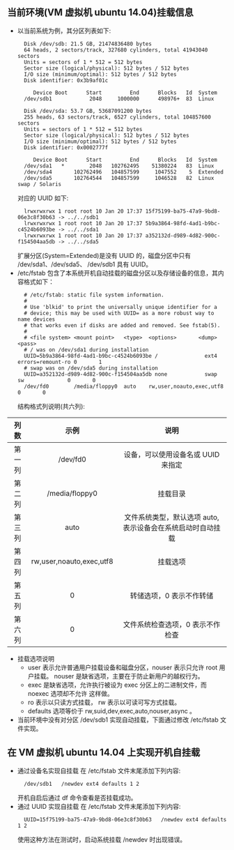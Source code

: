 
## 当前环境(VM 虚拟机 ubuntu 14.04)挂载信息
- 以当前系统为例，其分区列表如下:
  ```shell
    Disk /dev/sdb: 21.5 GB, 21474836480 bytes
    64 heads, 2 sectors/track, 327680 cylinders, total 41943040 sectors
    Units = sectors of 1 * 512 = 512 bytes
    Sector size (logical/physical): 512 bytes / 512 bytes
    I/O size (minimum/optimal): 512 bytes / 512 bytes
    Disk identifier: 0x3b9af01c

       Device Boot      Start         End      Blocks   Id  System
    /dev/sdb1            2048     1000000      498976+  83  Linux

    Disk /dev/sda: 53.7 GB, 53687091200 bytes
    255 heads, 63 sectors/track, 6527 cylinders, total 104857600 sectors
    Units = sectors of 1 * 512 = 512 bytes
    Sector size (logical/physical): 512 bytes / 512 bytes
    I/O size (minimum/optimal): 512 bytes / 512 bytes
    Disk identifier: 0x0002777f

       Device Boot      Start         End      Blocks   Id  System
    /dev/sda1   *        2048   102762495    51380224   83  Linux
    /dev/sda4       102762496   104857599     1047552    5  Extended
    /dev/sda5       102764544   104857599     1046528   82  Linux swap / Solaris
  ```
  对应的 UUID 如下:
  ```shell
    lrwxrwxrwx 1 root root 10 Jan 20 17:37 15f75199-ba75-47a9-9bd8-06e3c8f30b63 -> ../../sdb1
    lrwxrwxrwx 1 root root 10 Jan 20 17:37 5b9a3864-98fd-4ad1-b9bc-c4524b6093be -> ../../sda1
    lrwxrwxrwx 1 root root 10 Jan 20 17:37 a352132d-d989-4d82-900c-f154504aa5db -> ../../sda5
  ```
  扩展分区(System=Extended)是没有 UUID 的，磁盘分区中只有 /dev/sda1、/dev/sda5、
  /dev/sdb1 具有 UUID。
- /etc/fstab 包含了本系统开机自动挂载的磁盘分区以及存储设备的信息，其内容格式如下：
  ```shell
    # /etc/fstab: static file system information.
    #
    # Use 'blkid' to print the universally unique identifier for a
    # device; this may be used with UUID= as a more robust way to name devices
    # that works even if disks are added and removed. See fstab(5).
    #
    # <file system> <mount point>   <type>  <options>       <dump>  <pass>
    # / was on /dev/sda1 during installation
    UUID=5b9a3864-98fd-4ad1-b9bc-c4524b6093be /               ext4    errors=remount-ro 0       1
    # swap was on /dev/sda5 during installation
    UUID=a352132d-d989-4d82-900c-f154504aa5db none            swap    sw              0       0
    /dev/fd0        /media/floppy0  auto    rw,user,noauto,exec,utf8 0       0
  ```
  结构格式列说明(共六列):

| 列数 | 示例    |  说明  |
|:----:|:-------:|:------:|
| 第一列 | /dev/fd0 | 设备，可以使用设备名或 UUID 来指定 |
| 第二列 | /media/floppy0 | 挂载目录 |
| 第三列 | auto | 文件系统类型，默认选项 auto, 表示设备会在系统启动时自动挂载 |
| 第四列 | rw,user,noauto,exec,utf8 | 挂载选项 |
| 第五列 | 0 | 转储选项，0 表示不作转储 |
| 第六列 | 0 | 文件系统检查选项，0 表示不作检查 |
- 挂载选项说明
    + user 表示允许普通用户挂载设备和磁盘分区，nouser 表示只允许 root 用户挂载。
      nouser 是缺省选项，主要在于防止新用户的越权行为。
    + exec 是缺省选项，允许执行被设为 exec 分区上的二进制文件，而 noexec 选项却不允许
      这样做。
    + ro 表示以只读方式挂载， rw 表示以可读可写方式挂载。
    + defaults 选项等价于 rw,suid,dev,exec,auto,nouser,async 。
- 当前环境中没有对分区 /dev/sdb1 实现自动挂载，下面通过修改 /etc/fstab 文件实现。

## 在 VM 虚拟机 ubuntu 14.04 上实现开机自挂载
- 通过设备名实现自挂载
  在 /etc/fstab 文件末尾添加下列内容:
  ```shell
    /dev/sdb1   /newdev ext4 defaults 1 2
  ```
  开机自启后通过 df 命令查看是否挂载成功。
- 通过 UUID 实现自挂载
  在 /etc/fstab 文件末尾添加下列内容:
  ```shell
    UUID=15f75199-ba75-47a9-9bd8-06e3c8f30b63   /newdev ext4 defaults 1 2
  ```
  使用这种方法在测试时，启动系统挂载 /newdev 时出现错误。
  
 